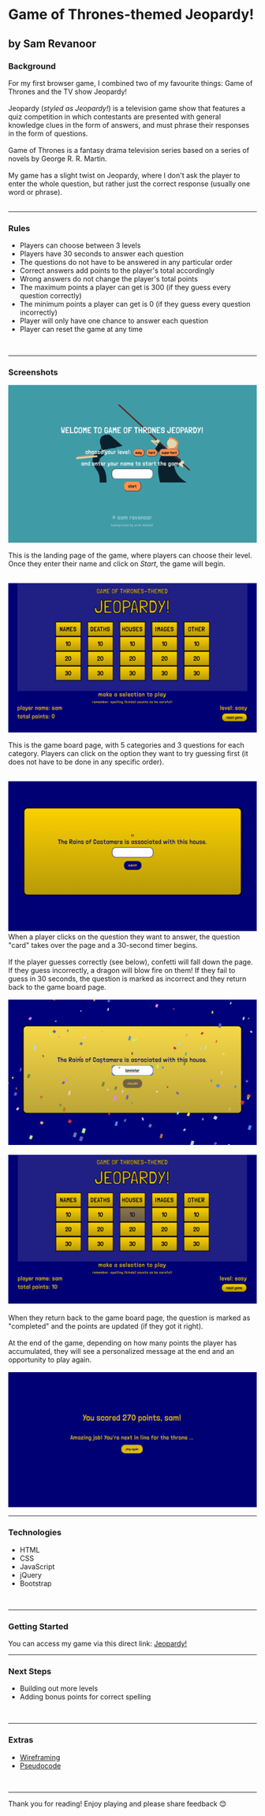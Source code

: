 # Game of Thrones-themed Jeopardy!
## by Sam Revanoor


### **Background**

For my first browser game, I combined two of my favourite things: Game of Thrones and the TV show Jeopardy!
<br>
<br>
Jeopardy (<em>styled as Jeopardy!</em>) is a television game show that features a quiz competition in which contestants are presented with general knowledge clues in the form of answers, and must phrase their responses in the form of questions.
<br>
<br>
Game of Thrones is a fantasy drama television series based on a series of novels by George R. R. Martin.
<br>
<br>
My game has a slight twist on Jeopardy, where I don't ask the player to enter the whole question, but rather just the correct response (usually one word or phrase).
<br>
<br>

-------

### **Rules**
- Players can choose between 3 levels
- Players have 30 seconds to answer each question
- The questions do not have to be answered in any particular order
- Correct answers add points to the player's total accordingly
- Wrong answers do not change the player's total points
- The maximum points a player can get is 300 (if they guess every question correctly)
- The minimum points a player can get is 0 (if they guess every question incorrectly)
- Player will only have one chance to answer each question
- Player can reset the game at any time
<br>

-------

### **Screenshots**
<img src="Images/screenshot2.png">

This is the landing page of the game, where players can choose their level. Once they enter their name and click on _Start_, the game will begin.
<br>
<br>

<img src="Images/screenshot3.png">

This is the game board page, with 5 categories and 3 questions for each category. Players can click on the option they want to try guessing first (it does not have to be done in any specific order).
<br>
<br>

<img src="Images/screenshot4.png">
When a player clicks on the question they want to answer, the question "card" takes over the page and a 30-second timer begins.
<br>
<br>
If the player guesses correctly (see below), confetti will fall down the page. If they guess incorrectly, a dragon will blow fire on them! If they fail to guess in 30 seconds, the question is marked as incorrect and they return back to the game board page. 
<br>
<br>

<img src="Images/screenshot1.png">
<br>
<br>

<img src="Images/screenshot5.png">
<br>
<br>
When they return back to the game board page, the question is marked as "completed" and the points are updated (if they got it right).
<br>
<br>
At the end of the game, depending on how many points the player has accumulated, they will see a personalized message at the end and an opportunity to play again.
<br>
<br>

<img src="Images/screenshot6.png">
<br>

-------

### **Technologies**

- HTML
- CSS
- JavaScript
- jQuery
- Bootstrap
<br>

-------

### **Getting Started**

You can access my game via this direct link: [Jeopardy!](https://samrevanoor.github.io/jeopardy/)
<br>

-------

### **Next Steps**

- Building out more levels
- Adding bonus points for correct spelling
<br>

-------

### **Extras**
- [Wireframing](wireframing.md)
- [Pseudocode](pseudocode.md)
<br>

-------

Thank you for reading! Enjoy playing and please share feedback 😊